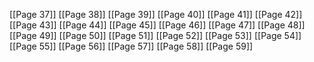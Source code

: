 [[Page 37]]
[[Page 38]]
[[Page 39]]
[[Page 40]]
[[Page 41]]
[[Page 42]]
[[Page 43]]
[[Page 44]]
[[Page 45]]
[[Page 46]]
[[Page 47]]
[[Page 48]]
[[Page 49]]
[[Page 50]]
[[Page 51]]
[[Page 52]]
[[Page 53]]
[[Page 54]]
[[Page 55]]
[[Page 56]]
[[Page 57]]
[[Page 58]]
[[Page 59]]


